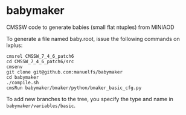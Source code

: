babymaker
==============

CMSSW code to generate babies (small flat ntuples) from MINIAOD

To generate a file named baby.root, issue the following commands on lxplus:

    cmsrel CMSSW_7_4_6_patch6
    cd CMSSW_7_4_6_patch6/src
    cmsenv
    git clone git@github.com:manuelfs/babymaker
    cd babymaker
    ./compile.sh
    cmsRun babymaker/bmaker/python/bmaker_basic_cfg.py

To add new branches to the tree, you specify the type and name in
`babymaker/variables/basic`.